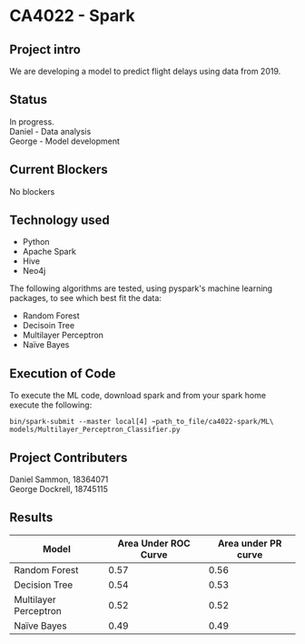 # CA4022 - Spark

## Project intro
We are developing a model to predict flight delays using data from 2019.

## Status
In progress.\
Daniel - Data analysis\
George - Model development

## Current Blockers
No blockers

## Technology used
- Python
- Apache Spark
- Hive
- Neo4j

The following algorithms are tested, using pyspark's machine learning packages, to see which best fit the data:
- Random Forest
- Decisoin Tree
- Multilayer Perceptron
- Naïve Bayes

## Execution of Code
To execute the ML code, download spark and from your spark home execute the following:
```
bin/spark-submit --master local[4] ~path_to_file/ca4022-spark/ML\ models/Multilayer_Perceptron_Classifier.py
```
## Project Contributers
Daniel Sammon, 18364071\
George Dockrell, 18745115

## Results
 

|Model                 | Area Under ROC Curve| Area under PR curve |
| -------------------- | ------------------- | ------------------- |
|Random Forest         |       0.57          |       0.56          |
|Decision Tree         |       0.54          |       0.53          |
|Multilayer Perceptron |       0.52          |       0.52          |
|Naïve Bayes           |       0.49          |       0.49          |
